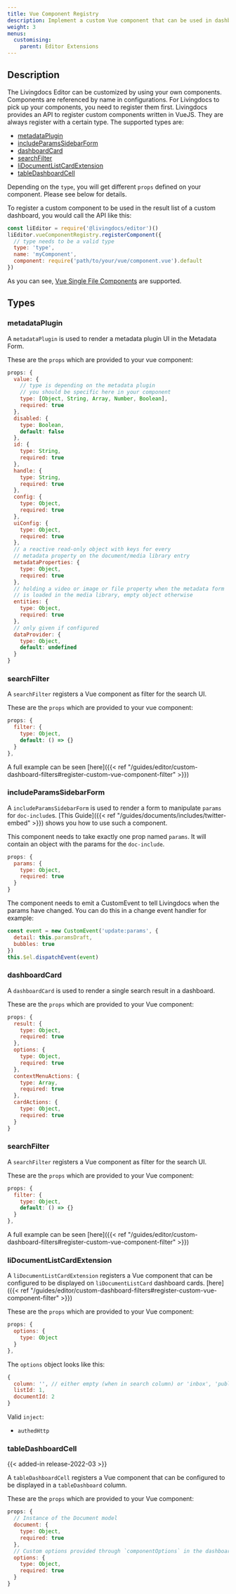 ```yaml
---
title: Vue Component Registry
description: Implement a custom Vue component that can be used in dashboards and filters.
weight: 3
menus:
  customising:
    parent: Editor Extensions
---
```


## Description
The Livingdocs Editor can be customized by using your own components. Components are referenced by name in configurations. For Livingdocs to pick up your components, you need to register them first.
Livingdocs provides an API to register custom components written in VueJS. They are always register with a certain type. The supported types are:

- [metadataPlugin](#metadataplugin)
- [includeParamsSidebarForm](#includeparamssidebarform)
- [dashboardCard](#dashboardcard)
- [searchFilter](#searchfilter)
- [liDocumentListCardExtension](#liDocumentListCardExtension)
- [tableDashboardCell](#tableDashboardCell)

Depending on the `type`, you will get different `props` defined on your component. Please see below for details.

To register a custom component to be used in the result list of a custom dashboard, you would call the API like this:

```js
const liEditor = require('@livingdocs/editor')()
liEditor.vueComponentRegistry.registerComponent({
  // type needs to be a valid type
  type: 'type',
  name: 'myComponent',
  component: require('path/to/your/vue/component.vue').default
})
```

As you can see, [Vue Single File Components](https://vuejs.org/v2/guide/single-file-components.html) are supported.


## Types

### metadataPlugin

A `metadataPlugin` is used to render a metadata plugin UI in the Metadata Form.

These are the `props` which are provided to your vue component:
```js
props: {
  value: {
    // type is depending on the metadata plugin
    // you should be specific here in your component
    type: [Object, String, Array, Number, Boolean],
    required: true
  },
  disabled: {
    type: Boolean,
    default: false
  },
  id: {
    type: String,
    required: true
  },
  handle: {
    type: String,
    required: true
  },
  config: {
    type: Object,
    required: true
  },
  uiConfig: {
    type: Object,
    required: true
  },
  // a reactive read-only object with keys for every
  // metadata property on the document/media library entry
  metadataProperties: {
    type: Object,
    required: true
  },
  // holding a video or image or file property when the metadata form
  // is loaded in the media library, empty object otherwise
  entities: {
    type: Object,
    required: true
  },
  // only given if configured
  dataProvider: {
    type: Object,
    default: undefined
  }
}
```

### searchFilter
A `searchFilter` registers a Vue component as filter for the search UI.

These are the `props` which are provided to your vue component:
```js
props: {
  filter: {
    type: Object,
    default: () => {}
  }
},
```

A full example can be seen [here]({{< ref "/guides/editor/custom-dashboard-filters#register-custom-vue-component-filter" >}})



### includeParamsSidebarForm

A `includeParamsSidebarForm` is used to render a form to manipulate `params` for `doc-include`s. [This Guide]({{< ref "/guides/documents/includes/twitter-embed" >}}) shows you how to use such a component.

This component needs to take exactly one prop named `params`. It will contain an object with the params for the `doc-include`.
```js
props: {
  params: {
    type: Object,
    required: true
  }
}
```

The component needs to emit a CustomEvent to tell Livingdocs when the params have changed. You can do this in a change event handler for example:
```js
const event = new CustomEvent('update:params', {
  detail: this.paramsDraft,
  bubbles: true
})
this.$el.dispatchEvent(event)
```


### dashboardCard

A `dashboardCard` is used to render a single search result in a dashboard.

These are the `props` which are provided to your Vue component:
```js
props: {
  result: {
    type: Object,
    required: true
  },
  options: {
    type: Object,
    required: true
  },
  contextMenuActions: {
    type: Array,
    required: true
  },
  cardActions: {
    type: Object,
    required: true
  }
}
```

### searchFilter
A `searchFilter` registers a Vue component as filter for the search UI.

These are the `props` which are provided to your Vue component:
```js
props: {
  filter: {
    type: Object,
    default: () => {}
  }
},
```

A full example can be seen [here]({{< ref "/guides/editor/custom-dashboard-filters#register-custom-vue-component-filter" >}})


### liDocumentListCardExtension
A `liDocumentListCardExtension` registers a Vue component that can be configured to be displayed on `liDocumentListCard` dashboard cards.
[here]({{< ref "/guides/editor/custom-dashboard-filters#register-custom-vue-component-filter" >}})

These are the `props` which are provided to your Vue component:
```js
props: {
  options: {
    type: Object
  }
},
```
The `options` object looks like this:
```js
{
  column: '', // either empty (when in search column) or 'inbox', 'published', 'inline-list-edit`
  listId: 1,
  documentId: 2
}
```

Valid `inject`:
- `authedHttp`

### tableDashboardCell

{{< added-in release-2022-03 >}}

A `tableDashboardCell` registers a Vue component that can be configured to be displayed in a `tableDashboard` column.

These are the `props` which are provided to your Vue component:
```js
props: {
  // Instance of the Document model
  document: {
    type: Object,
    required: true
  },
  // Custom options provided through `componentOptions` in the dashboard config
  options: {
    type: Object,
    required: true
  }
}
```
